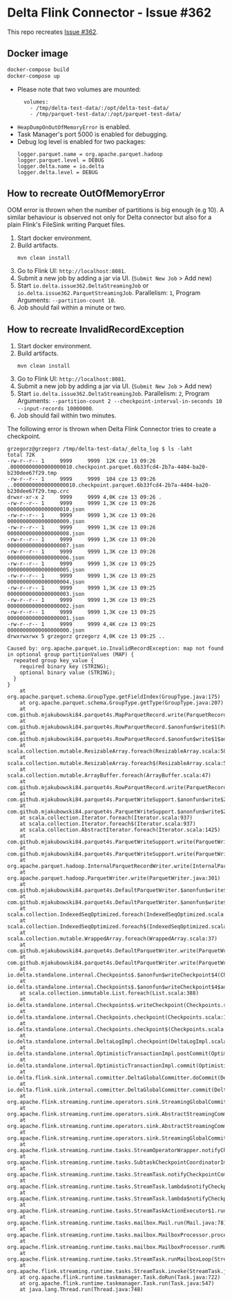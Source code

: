 # Delta Flink Connector - Issue #362

This repo recreates [Issue #362](https://github.com/delta-io/connectors/issues/362).

## Docker image

```bash
docker-compose build
docker-compose up
```

* Please note that two volumes are mounted:
  ```
    volumes:
      - /tmp/delta-test-data/:/opt/delta-test-data/
      - /tmp/parquet-test-data/:/opt/parquet-test-data/
  ```
* `HeapDumpOnOutOfMemoryError` is enabled.
* Task Manager's port 5000 is enabled for debugging.
* Debug log level is enabled for two packages:
  ```
  logger.parquet.name = org.apache.parquet.hadoop
  logger.parquet.level = DEBUG
  logger.delta.name = io.delta
  logger.delta.level = DEBUG
  ```

## How to recreate OutOfMemoryError

OOM error is thrown when the number of partitions is big enough (e.g 10). A similar behaviour is observed not only for
Delta connector but also for a plain Flink's FileSink writing Parquet files. 

1. Start docker environment.
2. Build artifacts.
   ```
   mvn clean install
   ```
3. Go to Flink UI: `http://localhost:8081`.
4. Submit a new job by adding a jar via UI. (`Submit New Job` > Add new)
5. Start `io.delta.issue362.DeltaStreamingJob` or `io.delta.issue362.ParquetStreamingJob`.
   Parallelism: `1`, Program Arguments: `--partition-count 10`.
6. Job should fail within a minute or two.

## How to recreate InvalidRecordException

1. Start docker environment.
2. Build artifacts.
   ```
   mvn clean install
   ```
3. Go to Flink UI: `http://localhost:8081`.
4. Submit a new job by adding a jar via UI. (`Submit New Job` > Add new)
5. Start `io.delta.issue362.DeltaStreamingJob`.
   Parallelism: `2`,
   Program Arguments: `--partition-count 2 --checkpoint-interval-in-seconds 10 --input-records 10000000`.
6. Job should fail within two minutes.

The following error is thrown when Delta Flink Connector tries to create a checkpoint.

```
grzegorz@grzegorz /tmp/delta-test-data/_delta_log $ ls -laht
total 72K
-rw-r--r-- 1     9999     9999  12K cze 13 09:26 .00000000000000000010.checkpoint.parquet.6b33fcd4-2b7a-4404-ba20-b230dee67f29.tmp
-rw-r--r-- 1     9999     9999  104 cze 13 09:26 ..00000000000000000010.checkpoint.parquet.6b33fcd4-2b7a-4404-ba20-b230dee67f29.tmp.crc
drwxr-xr-x 2     9999     9999 4,0K cze 13 09:26 .
-rw-r--r-- 1     9999     9999 1,3K cze 13 09:26 00000000000000000010.json
-rw-r--r-- 1     9999     9999 1,3K cze 13 09:26 00000000000000000009.json
-rw-r--r-- 1     9999     9999 1,3K cze 13 09:26 00000000000000000008.json
-rw-r--r-- 1     9999     9999 1,3K cze 13 09:26 00000000000000000007.json
-rw-r--r-- 1     9999     9999 1,3K cze 13 09:26 00000000000000000006.json
-rw-r--r-- 1     9999     9999 1,3K cze 13 09:25 00000000000000000005.json
-rw-r--r-- 1     9999     9999 1,3K cze 13 09:25 00000000000000000004.json
-rw-r--r-- 1     9999     9999 1,3K cze 13 09:25 00000000000000000003.json
-rw-r--r-- 1     9999     9999 1,3K cze 13 09:25 00000000000000000002.json
-rw-r--r-- 1     9999     9999 1,3K cze 13 09:25 00000000000000000001.json
-rw-r--r-- 1     9999     9999 4,4K cze 13 09:25 00000000000000000000.json
drwxrwxrwx 5 grzegorz grzegorz 4,0K cze 13 09:25 ..
```

```
Caused by: org.apache.parquet.io.InvalidRecordException: map not found in optional group partitionValues (MAP) {
  repeated group key_value {
    required binary key (STRING);
    optional binary value (STRING);
  }
}
	at org.apache.parquet.schema.GroupType.getFieldIndex(GroupType.java:175)
	at org.apache.parquet.schema.GroupType.getType(GroupType.java:207)
	at com.github.mjakubowski84.parquet4s.MapParquetRecord.write(ParquetRecord.scala:460)
	at com.github.mjakubowski84.parquet4s.RowParquetRecord.$anonfun$write$1(ParquetRecord.scala:173)
	at com.github.mjakubowski84.parquet4s.RowParquetRecord.$anonfun$write$1$adapted(ParquetRecord.scala:167)
	at scala.collection.mutable.ResizableArray.foreach(ResizableArray.scala:58)
	at scala.collection.mutable.ResizableArray.foreach$(ResizableArray.scala:51)
	at scala.collection.mutable.ArrayBuffer.foreach(ArrayBuffer.scala:47)
	at com.github.mjakubowski84.parquet4s.RowParquetRecord.write(ParquetRecord.scala:167)
	at com.github.mjakubowski84.parquet4s.ParquetWriteSupport.$anonfun$write$2(ParquetWriter.scala:175)
	at com.github.mjakubowski84.parquet4s.ParquetWriteSupport.$anonfun$write$2$adapted(ParquetWriter.scala:169)
	at scala.collection.Iterator.foreach(Iterator.scala:937)
	at scala.collection.Iterator.foreach$(Iterator.scala:937)
	at scala.collection.AbstractIterator.foreach(Iterator.scala:1425)
	at com.github.mjakubowski84.parquet4s.ParquetWriteSupport.write(ParquetWriter.scala:169)
	at com.github.mjakubowski84.parquet4s.ParquetWriteSupport.write(ParquetWriter.scala:162)
	at org.apache.parquet.hadoop.InternalParquetRecordWriter.write(InternalParquetRecordWriter.java:128)
	at org.apache.parquet.hadoop.ParquetWriter.write(ParquetWriter.java:301)
	at com.github.mjakubowski84.parquet4s.DefaultParquetWriter.$anonfun$write$1(ParquetWriter.scala:144)
	at com.github.mjakubowski84.parquet4s.DefaultParquetWriter.$anonfun$write$1$adapted(ParquetWriter.scala:143)
	at scala.collection.IndexedSeqOptimized.foreach(IndexedSeqOptimized.scala:32)
	at scala.collection.IndexedSeqOptimized.foreach$(IndexedSeqOptimized.scala:29)
	at scala.collection.mutable.WrappedArray.foreach(WrappedArray.scala:37)
	at com.github.mjakubowski84.parquet4s.DefaultParquetWriter.write(ParquetWriter.scala:143)
	at com.github.mjakubowski84.parquet4s.DefaultParquetWriter.write(ParquetWriter.scala:149)
	at io.delta.standalone.internal.Checkpoints$.$anonfun$writeCheckpoint$4(Checkpoints.scala:256)
	at io.delta.standalone.internal.Checkpoints$.$anonfun$writeCheckpoint$4$adapted(Checkpoints.scala:255)
	at scala.collection.immutable.List.foreach(List.scala:388)
	at io.delta.standalone.internal.Checkpoints$.writeCheckpoint(Checkpoints.scala:255)
	at io.delta.standalone.internal.Checkpoints.checkpoint(Checkpoints.scala:125)
	at io.delta.standalone.internal.Checkpoints.checkpoint$(Checkpoints.scala:121)
	at io.delta.standalone.internal.DeltaLogImpl.checkpoint(DeltaLogImpl.scala:41)
	at io.delta.standalone.internal.OptimisticTransactionImpl.postCommit(OptimisticTransactionImpl.scala:383)
	at io.delta.standalone.internal.OptimisticTransactionImpl.commit(OptimisticTransactionImpl.scala:155)
	at io.delta.flink.sink.internal.committer.DeltaGlobalCommitter.doCommit(DeltaGlobalCommitter.java:319)
	at io.delta.flink.sink.internal.committer.DeltaGlobalCommitter.commit(DeltaGlobalCommitter.java:222)
	at org.apache.flink.streaming.runtime.operators.sink.StreamingGlobalCommitterOperator.commit(StreamingGlobalCommitterOperator.java:83)
	at org.apache.flink.streaming.runtime.operators.sink.AbstractStreamingCommitterOperator.commitUpTo(AbstractStreamingCommitterOperator.java:154)
	at org.apache.flink.streaming.runtime.operators.sink.AbstractStreamingCommitterOperator.notifyCheckpointComplete(AbstractStreamingCommitterOperator.java:136)
	at org.apache.flink.streaming.runtime.operators.sink.StreamingGlobalCommitterOperator.notifyCheckpointComplete(StreamingGlobalCommitterOperator.java:99)
	at org.apache.flink.streaming.runtime.tasks.StreamOperatorWrapper.notifyCheckpointComplete(StreamOperatorWrapper.java:99)
	at org.apache.flink.streaming.runtime.tasks.SubtaskCheckpointCoordinatorImpl.notifyCheckpointComplete(SubtaskCheckpointCoordinatorImpl.java:283)
	at org.apache.flink.streaming.runtime.tasks.StreamTask.notifyCheckpointComplete(StreamTask.java:990)
	at org.apache.flink.streaming.runtime.tasks.StreamTask.lambda$notifyCheckpointCompleteAsync$11(StreamTask.java:961)
	at org.apache.flink.streaming.runtime.tasks.StreamTask.lambda$notifyCheckpointOperation$13(StreamTask.java:977)
	at org.apache.flink.streaming.runtime.tasks.StreamTaskActionExecutor$1.runThrowing(StreamTaskActionExecutor.java:47)
	at org.apache.flink.streaming.runtime.tasks.mailbox.Mail.run(Mail.java:78)
	at org.apache.flink.streaming.runtime.tasks.mailbox.MailboxProcessor.processMail(MailboxProcessor.java:302)
	at org.apache.flink.streaming.runtime.tasks.mailbox.MailboxProcessor.runMailboxLoop(MailboxProcessor.java:184)
	at org.apache.flink.streaming.runtime.tasks.StreamTask.runMailboxLoop(StreamTask.java:575)
	at org.apache.flink.streaming.runtime.tasks.StreamTask.invoke(StreamTask.java:539)
	at org.apache.flink.runtime.taskmanager.Task.doRun(Task.java:722)
	at org.apache.flink.runtime.taskmanager.Task.run(Task.java:547)
	at java.lang.Thread.run(Thread.java:748)
```
